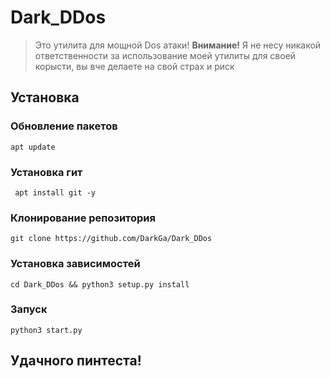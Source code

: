 # Dark_DDos
>Это утилита для мощной Dos атаки!
>**Внимание!** Я не несу никакой ответственности за использование моей утилиты для своей корысти, вы вче делаете на свой страх и риск

## Установка

### Обновление пакетов
```
apt update
```

### Установка гит
```
 apt install git -y
```

### Клонирование репозитория
```
git clone https://github.com/DarkGa/Dark_DDos
```

### Установка зависимостей
```
cd Dark_DDos && python3 setup.py install
```

### Запуск
```
python3 start.py
```
## Удачного пинтеста!